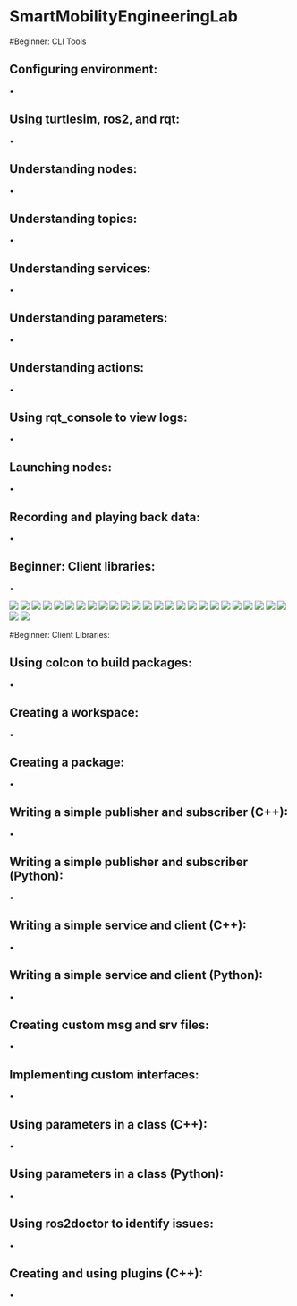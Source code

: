 # SmartMobilityEngineeringLab
#Beginner: CLI Tools

## Configuring environment:
• 
## Using turtlesim, ros2, and rqt:
• 
## Understanding nodes:
• 
## Understanding topics:
• 
## Understanding services:
• 
## Understanding parameters:
• 
## Understanding actions:
• 
## Using rqt_console to view logs:
• 
## Launching nodes:
• 
## Recording and playing back data:
• 
## Beginner: Client libraries:
• 

<img src="images/Screenshot from 2023-09-19 11-21-51.png">
<img src="images/Screenshot from 2023-09-19 11-23-31.png">
<img src="images/Screenshot from 2023-09-19 11-25-45.png">
<img src="images/Screenshot from 2023-09-20 09-24-28.png">
<img src="images/Screenshot from 2023-09-20 09-24-36.png">
<img src="images/Screenshot from 2023-09-20 09-26-58.png">
<img src="images/Screenshot from 2023-09-20 09-27-14.png">
<img src="images/Screenshot from 2023-09-20 09-32-55.png">
<img src="images/Screenshot from 2023-09-20 09-33-01.png">
<img src="images/Screenshot from 2023-09-20 10-20-32.png">
<img src="images/Screenshot from 2023-09-20 10-21-02.png">
<img src="images/Screenshot from 2023-09-20 10-21-35.png">
<img src="images/Screenshot from 2023-09-23 19-27-28.png">
<img src="images/Screenshot from 2023-09-23 19-41-28.png">
<img src="images/Screenshot from 2023-09-23 19-42-10.png">
<img src="images/Screenshot from 2023-09-23 19-47-41.png">
<img src="images/Screenshot from 2023-09-23 19-52-09.png">
<img src="images/Screenshot from 2023-09-23 19-52-50.png">
<img src="images/Screenshot from 2023-09-24 21-24-49.png">
<img src="images/Screenshot from 2023-09-24 21-28-44.png">
<img src="images/Screenshot from 2023-09-24 21-30-28.png">
<img src="images/Screenshot from 2023-09-24 21-33-31.png">
<img src="images/Screenshot from 2023-09-24 21-42-37.png">
<img src="images/Screenshot from 2023-09-24 21-42-47.png">
<img src="images/Screenshot from 2023-09-24 21-42-52.png">
<img src="images/Screenshot from 2023-09-24 21-45-31.png">
<img src="images/Screenshot from 2023-09-24 21-48-22.png">


#Beginner: Client Libraries:

## Using colcon to build packages:
• 
## Creating a workspace:
• 
## Creating a package:
• 
## Writing a simple publisher and subscriber (C++):
• 
## Writing a simple publisher and subscriber (Python):
• 
## Writing a simple service and client (C++):
• 
## Writing a simple service and client (Python):
• 
## Creating custom msg and srv files:
• 
## Implementing custom interfaces:
• 
## Using parameters in a class (C++):
• 
## Using parameters in a class (Python):
• 
## Using ros2doctor to identify issues:
• 
## Creating and using plugins (C++):
• 



